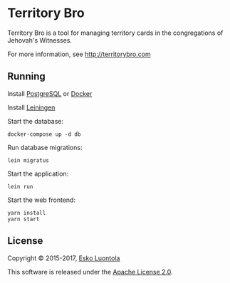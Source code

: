 # Territory Bro

Territory Bro is a tool for managing territory cards in the congregations of Jehovah's Witnesses.

For more information, see <http://territorybro.com>


## Running

Install [PostgreSQL](http://www.postgresql.org/) or [Docker](https://www.docker.com/)

Install [Leiningen](https://github.com/technomancy/leiningen)

Start the database:

    docker-compose up -d db

Run database migrations:

    lein migratus

Start the application:

    lein run

Start the web frontend:

    yarn install
    yarn start

## License

Copyright © 2015-2017, [Esko Luontola](http://luontola.fi)

This software is released under the [Apache License 2.0](http://www.apache.org/licenses/LICENSE-2.0).
